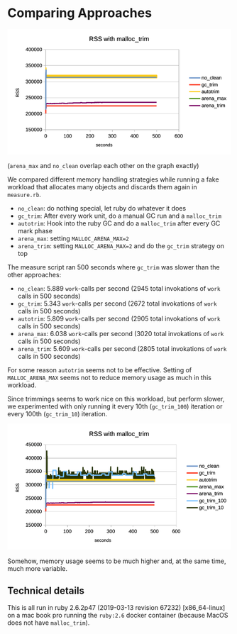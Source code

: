 # Comparing Approaches

![](comparison.png)

(`arena_max` and `no_clean` overlap each other on the graph exactly)

We compared different memory handling strategies while running a fake workload that allocates many objects and discards them again in `measure.rb`.

* `no_clean`: do nothing special, let ruby do whatever it does
* `gc_trim`: After every work unit, do a manual GC run and a `malloc_trim`
* `autotrim`: Hook into the ruby GC and do a `malloc_trim` after every GC mark phase
* `arena_max`: setting `MALLOC_ARENA_MAX=2`
* `arena_trim`: setting `MALLOC_ARENA_MAX=2` and do the `gc_trim` strategy on top

The measure script ran 500 seconds where `gc_trim` was slower than the other approaches:

* `no_clean`:   5.889 `work`-calls per second (2945 total invokations of `work` calls in 500 seconds)
* `gc_trim`:    5.343 `work`-calls per second (2672 total invokations of `work` calls in 500 seconds)
* `autotrim`:   5.809 `work`-calls per second (2905 total invokations of `work` calls in 500 seconds)
* `arena_max`:  6.038 `work`-calls per second (3020 total invokations of `work` calls in 500 seconds)
* `arena_trim`: 5.609 `work`-calls per second (2805 total invokations of `work` calls in 500 seconds)

For some reason `autotrim` seems not to be effective. Setting of `MALLOC_ARENA_MAX` seems not to reduce memory usage as much in this workload.

Since trimmings seems to work nice on this workload, but perform slower, we experimented with only running it every 10th (`gc_trim_100`) iteration or every 100th (`gc_trim_10`) iteration.

![](comparison_extended.png)

Somehow, memory usage seems to be much higher and, at the same time, much more variable.

## Technical details

This is all run in ruby 2.6.2p47 (2019-03-13 revision 67232) [x86_64-linux] on a mac book pro running the `ruby:2.6` docker container (because MacOS does not have `malloc_trim`).
